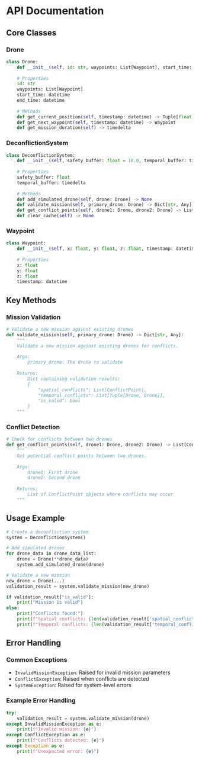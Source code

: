 # API Documentation

## Core Classes

### Drone
```python
class Drone:
    def __init__(self, id: str, waypoints: List[Waypoint], start_time: datetime, end_time: datetime)
    
    # Properties
    id: str
    waypoints: List[Waypoint]
    start_time: datetime
    end_time: datetime
    
    # Methods
    def get_current_position(self, timestamp: datetime) -> Tuple[float, float, float]
    def get_next_waypoint(self, timestamp: datetime) -> Waypoint
    def get_mission_duration(self) -> timedelta
```

### DeconflictionSystem
```python
class DeconflictionSystem:
    def __init__(self, safety_buffer: float = 10.0, temporal_buffer: timedelta = timedelta(minutes=15))
    
    # Properties
    safety_buffer: float
    temporal_buffer: timedelta
    
    # Methods
    def add_simulated_drone(self, drone: Drone) -> None
    def validate_mission(self, primary_drone: Drone) -> Dict[str, Any]
    def get_conflict_points(self, drone1: Drone, drone2: Drone) -> List[ConflictPoint]
    def clear_cache(self) -> None
```

### Waypoint
```python
class Waypoint:
    def __init__(self, x: float, y: float, z: float, timestamp: datetime)
    
    # Properties
    x: float
    y: float
    z: float
    timestamp: datetime
```

## Key Methods

### Mission Validation
```python
# Validate a new mission against existing drones
def validate_mission(self, primary_drone: Drone) -> Dict[str, Any]:
    """
    Validate a new mission against existing drones for conflicts.
    
    Args:
        primary_drone: The drone to validate
        
    Returns:
        Dict containing validation results:
        {
            "spatial_conflicts": List[ConflictPoint],
            "temporal_conflicts": List[Tuple[Drone, Drone]],
            "is_valid": bool
        }
    """
```

### Conflict Detection
```python
# Check for conflicts between two drones
def get_conflict_points(self, drone1: Drone, drone2: Drone) -> List[ConflictPoint]:
    """
    Get potential conflict points between two drones.
    
    Args:
        drone1: First drone
        drone2: Second drone
        
    Returns:
        List of ConflictPoint objects where conflicts may occur
    """
```

## Usage Example
```python
# Create a deconfliction system
system = DeconflictionSystem()

# Add simulated drones
for drone_data in drone_data_list:
    drone = Drone(**drone_data)
    system.add_simulated_drone(drone)

# Validate a new mission
new_drone = Drone(...)
validation_result = system.validate_mission(new_drone)

if validation_result["is_valid"]:
    print("Mission is valid")
else:
    print("Conflicts found:")
    print(f"Spatial conflicts: {len(validation_result['spatial_conflicts'])}")
    print(f"Temporal conflicts: {len(validation_result['temporal_conflicts'])}")
```

## Error Handling

### Common Exceptions
- `InvalidMissionException`: Raised for invalid mission parameters
- `ConflictException`: Raised when conflicts are detected
- `SystemException`: Raised for system-level errors

### Example Error Handling
```python
try:
    validation_result = system.validate_mission(drone)
except InvalidMissionException as e:
    print(f"Invalid mission: {e}")
except ConflictException as e:
    print(f"Conflicts detected: {e}")
except Exception as e:
    print(f"Unexpected error: {e}")
```
